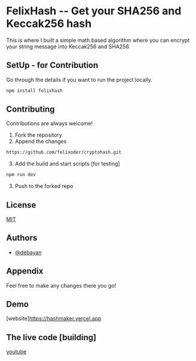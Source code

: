 
# FelixHash -- Get your SHA256 and Keccak256 hash

This is where I built a simple math based algorithm where you can encrypt your string message into Keccak256 and SHA256 


## SetUp - for Contribution

Go through the details if you want to run the project locally.

``` bash
npm install felixhash
```





## Contributing

Contributions are always welcome!

1. Fork the repository
2. Append the changes

```bash
https://github.com/felixoder/cryptohash.git
```
3. Add the build and start scripts [for testing]
```bash
npm run dev
```

3. Push to the forked repo


## License

[MIT](https://choosealicense.com/licenses/mit/)


## Authors

- [@debayan](https://www.github.com/felixoder)


## Appendix

Feel free to make any changes there you go!


## Demo

[website]https://hashmaker.vercel.app

## The live code [building]

[youtube](https://www.youtube.com/live/YqvR3QeRdak)
